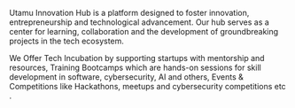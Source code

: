 Utamu Innovation Hub is a platform designed to foster innovation, entrepreneurship and technological advancement. Our hub serves as a center for learning, collaboration and the development of groundbreaking projects in the tech ecosystem.

We Offer Tech Incubation by supporting startups with mentorship and resources, Training Bootcamps which are hands-on sessions for skill development in software, cybersecurity, AI and others, Events & Competitions like Hackathons, meetups and cybersecurity competitions etc .
